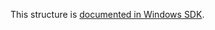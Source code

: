 This structure is [documented in Windows SDK](https://learn.microsoft.com/en-us/windows/win32/api/memoryapi/ns-memoryapi-win32_memory_range_entry).
